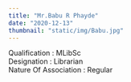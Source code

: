```yaml
---
title: "Mr.Babu R Phayde"
date: "2020-12-13"
thumbnail: "static/img/Babu.jpg"
---
```


Qualification : MLibSc  
Designation : Librarian  
Nature Of Association : Regular
